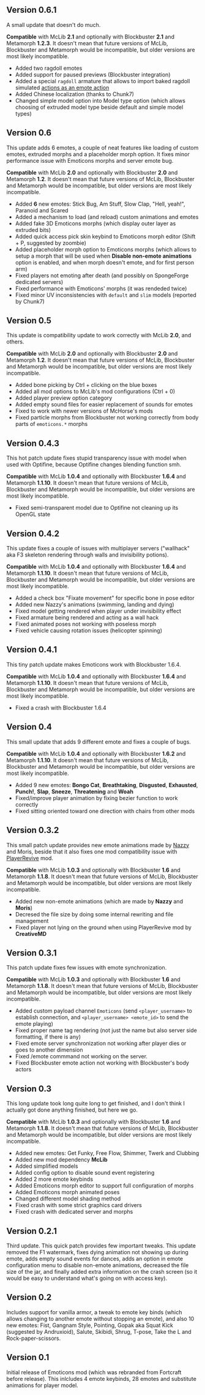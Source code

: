 ## Version 0.6.1

A small update that doesn't do much. 

**Compatible** with McLib **2.1** and optionally with Blockbuster **2.1** and Metamorph **1.2.3**. It doesn't mean that future versions of McLib, Blockbuster and Metamorph would be incompatible, but older versions are most likely incompatible.

* Added two ragdoll emotes
* Added support for paused previews (Blockbuster integration)
* Added a special `ragdoll` armature that allows to import baked ragdoll simulated [actions as an emote action](https://www.youtube.com/watch?v=pn4d__NjMjE)
* Added Chinese localization (thanks to Chunk7)
* Changed simple model option into Model type option (which allows choosing of extruded model type beside default and simple model types)

## Version 0.6

This update adds 6 emotes, a couple of neat features like loading of custom emotes, extruded morphs and a placeholder morph option. It fixes minor performance issue with Emoticons morphs and server emote bug.

**Compatible** with McLib **2.0** and optionally with Blockbuster **2.0** and Metamorph **1.2**. It doesn't mean that future versions of McLib, Blockbuster and Metamorph would be incompatible, but older versions are most likely incompatible.

<?php echo youtube('11lAGyM1Fyc', $domain) ?> 

* Added **6** new emotes: Stick Bug, Am Stuff, Slow Clap, "Hell, yeah!", Paranoid and Scared
* Added a mechanism to load (and reload) custom animations and emotes
* Added fake 3D Emoticons morphs (which display outer layer as extruded bits)
* Added quick access pick skin keybind to Emoticons morph editor (Shift + P, suggested by zoombie)
* Added placeholder morph option to Emoticons morphs (which allows to setup a morph that will be used when **Disable non-emote animations** option is enabled, and when morph doesn't emote, and for first person arm)
* Fixed players not emoting after death (and possibly on SpongeForge dedicated servers)
* Fixed performance with Emoticons' morphs (it was rendeded twice)
* Fixed minor UV inconsistencies with `default` and `slim` models (reported by Chunk7)

## Version 0.5

This update is compatibility update to work correctly with McLib **2.0**, and others.

**Compatible** with McLib **2.0** and optionally with Blockbuster **2.0** and Metamorph **1.2**. It doesn't mean that future versions of McLib, Blockbuster and Metamorph would be incompatible, but older versions are most likely incompatible.

* Added bone picking by Ctrl + clicking on the blue boxes
* Added all mod options to McLib's mod configurations (Ctrl + 0)
* Added player preview option category
* Added empty sound files for easier replacement of sounds for emotes
* Fixed to work with newer versions of McHorse's mods
* Fixed particle morphs from Blockbuster not working correctly from body parts of `emoticons.*` morphs

## Version 0.4.3

This hot patch update fixes stupid transparency issue with model when used with Optifine, because Optifine changes blending function smh.

**Compatible** with McLib **1.0.4** and optionally with Blockbuster **1.6.4** and Metamorph **1.1.10**. It doesn't mean that future versions of McLib, Blockbuster and Metamorph would be incompatible, but older versions are most likely incompatible.

* Fixed semi-transparent model due to Optifine not cleaning up its OpenGL state

## Version 0.4.2

This update fixes a couple of issues with multiplayer servers ("wallhack" aka F3 skeleton rendering through walls and invisibility potions).

**Compatible** with McLib **1.0.4** and optionally with Blockbuster **1.6.4** and Metamorph **1.1.10**. It doesn't mean that future versions of McLib, Blockbuster and Metamorph would be incompatible, but older versions are most likely incompatible.

* Added a check box "Fixate movement" for specific bone in pose editor
* Added new Nazzy's animations (swimming, landing and dying)
* Fixed model getting rendered when player under invisibility effect
* Fixed armature being rendered and acting as a wall hack 
* Fixed animated poses not working with poseless morph
* Fixed vehicle causing rotation issues (helicopter spinning)

## Version 0.4.1

This tiny patch update makes Emoticons work with Blockbuster 1.6.4.

**Compatible** with McLib **1.0.4** and optionally with Blockbuster **1.6.4** and Metamorph **1.1.10**. It doesn't mean that future versions of McLib, Blockbuster and Metamorph would be incompatible, but older versions are most likely incompatible.

* Fixed a crash with Blockbuster 1.6.4

## Version 0.4

This small update that adds 9 different emote and fixes a couple of bugs.

<?php echo youtube('M76ugB8vtaU', $domain) ?> 

**Compatible** with McLib **1.0.4** and optionally with Blockbuster **1.6.2** and Metamorph **1.1.10**. It doesn't mean that future versions of McLib, Blockbuster and Metamorph would be incompatible, but older versions are most likely incompatible.

* Added 9 new emotes: **Bongo Cat**, **Breathtaking**, **Disgusted**, **Exhausted**, **Punch!**, **Slap**, **Sneeze**, **Threatening** and **Woah**
* Fixed/improve player animation by fixing bezier function to work correctly
* Fixed sitting oriented toward one direction with chairs from other mods

## Version 0.3.2

This small patch update provides new emote animations made by [Nazzy](https://www.youtube.com/channel/UCQ2L7O1KDK7ze75dSe1C-yg) and Moris, beside that it also fixes one mod compatibility issue with [PlayerRevive](https://www.curseforge.com/minecraft/mc-mods/playerrevive) mod.

**Compatible** with McLib **1.0.3** and optionally with Blockbuster **1.6** and Metamorph **1.1.8**. It doesn't mean that future versions of McLib, Blockbuster and Metamorph would be incompatible, but older versions are most likely incompatible.

* Added new non-emote animations (which are made by **Nazzy** and **Moris**)
* Decresed the file size by doing some internal rewriting and file management
* Fixed player not lying on the ground when using PlayerRevive mod by **CreativeMD**

## Version 0.3.1

This patch update fixes few issues with emote synchronization.

**Compatible** with McLib **1.0.3** and optionally with Blockbuster **1.6** and Metamorph **1.1.8**. It doesn't mean that future versions of McLib, Blockbuster and Metamorph would be incompatible, but older versions are most likely incompatible.

* Added custom payload channel `Emoticons` (send `<player_username>` to establish connection, and `<player_username> <emote_id>` to send the emote playing)
* Fixed proper name tag rendering (not just the name but also server side formatting, if there is any)
* Fixed emote server synchronization not working after player dies or goes to another dimension
* Fixed /emote commmand not working on the server.
* Fixed Blockbuster emote action not working with Blockbuster's body actors

## Version 0.3

<?php echo youtube('OmruW-fz7ro', $domain) ?> 

This long update took long quite long to get finished, and I don't think I actually got done anything finished, but here we go.

**Compatible** with McLib **1.0.3** and optionally with Blockbuster **1.6** and Metamorph **1.1.8**. It doesn't mean that future versions of McLib, Blockbuster and Metamorph would be incompatible, but older versions are most likely incompatible.

* Added new emotes: Get Funky, Free Flow, Shimmer, Twerk and Clubbing
* Added new mod dependency **McLib**
* Added simplified models
* Added config option to disable sound event registering
* Added 2 more emote keybinds
* Added Emoticons morph editor to support full configuration of morphs
* Added Emoticons morph animated poses
* Changed different model shading method
* Fixed crash with some strict graphics card drivers
* Fixed crash with dedicated server and morphs

## Version 0.2.1

Third update. This quick patch provides few important tweaks. This update removed the F1 watermark, fixes dying animation not showing up during emote, adds empty sound events for dances, adds an option in emote configuration menu to disable non-emote animations, decreased the file size of the jar, and finally added extra information on the crash screen (so it would be easy to understand what's going on with access key).

## Version 0.2

Includes support for vanilla armor, a tweak to emote key binds (which allows changing to another emote without stopping an emote), and also 10 new emotes: Fist, Gangnam Style, Pointing, Gopak aka Squat Kick (suggested by Andruxioid), Salute, Skibidi, Shrug, T-pose, Take the L and Rock-paper-scissors.

## Version 0.1

Initial release of Emoticons mod (which was rebranded from Fortcraft before release). This inlcludes 4 emote keybinds, 28 emotes and substitute animations for player model.